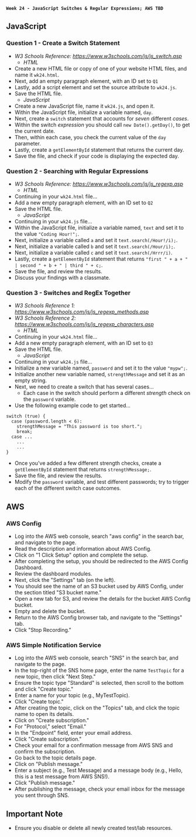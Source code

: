 **`Week 24 - JavaScript Switches & Regular Expressions; AWS TBD`**

## JavaScript

### Question 1 - Create a Switch Statement
- *W3 Schools Reference: https://www.w3schools.com/js/js_switch.asp*
  - *HTML*
- Create a new HTML file or copy of one of your website HTML files, and name it `wk24.html`.
- Next, add an empty paragraph element, with an ID set to `Q1`
- Lastly, add a script element and set the source attribute to `wk24.js`.
- Save the HTML file.
  - *JavaScript*
- Create a new JavaScript file, name it `wk24.js`, and open it.
- Within the JavaScript file, initialize a variable named, `day`.
- Next, create a `switch` statement that accounts for *seven* different *cases*.
- Within the switch *expression* you should call `new Date().getDay()`, to get the current date.
- Then, within each case, you check the current value of the `day` parameter.
- Lastly, create a `getElementById` statement that returns the current day.
- Save the file, and check if your code is displaying the expected day.

### Question 2 - Searching with Regular Expressions
- *W3 Schools Reference: https://www.w3schools.com/js/js_regexp.asp*
  - *HTML*
- Continuing in your `wk24.html` file...
- Add a new empty paragraph element, with an ID set to `Q2`
- Save the HTML file.
  - *JavaScript*
- Continuing in your `wk24.js` file...
- Within the JavaScript file, initialize a variable named, `text` and set it to the value `"Coding Hour!";`.
- Next, initialize a variable called `a` and set it `text.search(/Hour!/i);`.
- Next, initialize a variable called `b` and set it `text.search(/Hour/i);`.
- Next, initialize a variable called `c` and set it `text.search(/Hrrr/i)`.
- Lastly, create a `getElementById` statement that returns `"first " + a + " | second " + b + " | third " + c;`.
- Save the file, and review the results.
- Discuss your findings with a classmate.

### Question 3 - Switches and RegEx Together
- *W3 Schools Reference 1: https://www.w3schools.com/js/js_regexp_methods.asp*
- *W3 Schools Reference 2: https://www.w3schools.com/js/js_regexp_characters.asp*
  - *HTML*
- Continuing in your `wk24.html` file...
- Add a new empty paragraph element, with an ID set to `Q3`
- Save the HTML file.
  - *JavaScript*
- Continuing in your `wk24.js` file...
- Initialize a new variable named, `password` and set it to the value `"mypw";`.
- Initialize another new variable named, `strengthMessage` and set it as an empty string.
- Next, we need to create a switch that has several cases...
  - Each case in the switch should perform a different *strength* check on the `password` variable.
- Use the following example code to get started...
```
switch (true) {
  case (password.length < 6):
    strengthMessage = "This password is too short.";
    break;
  case ...
    ...
    ...
}
```
- Once you've added a few different strength checks, create a `getElementById` statement that returns `strengthMessage;`.
- Save the file, and review the results.
- Modify the `password` variable, and test different passwords; try to trigger each of the different switch case outcomes.

## AWS

### AWS Config
- Log into the AWS web console, search "aws config" in the search bar, and navigate to the page.
- Read the description and information about AWS Config. 
- Click on "1 Click Setup" option and complete the setup.
- After completing the setup, you should be redirected to the AWS Config Dashboard.
- Review the dashboard modules.
- Next, click the "Settings" tab (on the left).
- You should see the name of an S3 bucket used by AWS Config, under the section titled "S3 bucket name."
- Open a new tab for S3, and review the details for the bucket AWS Config bucket.
- Empty and delete the bucket.
- Return to the AWS Config browser tab, and navigate to the "Settings" tab.
- Click "Stop Recording."

### AWS Simple Notification Service
- Log into the AWS web console, search "SNS" in the search bar, and navigate to the page.
- In the top-right of the SNS home page, enter the name `TestTopic` for a new topic, then click "Next Step."
- Ensure the topic type "Standard" is selected, then scroll to the bottom and click "Create topic."
- Enter a name for your topic (e.g., MyTestTopic).
- Click "Create topic."
- After creating the topic, click on the "Topics" tab, and click the topic name to open its details.
- Click on "Create subscription."
- For "Protocol," select "Email."
- In the "Endpoint" field, enter your email address.
- Click "Create subscription."
- Check your email for a confirmation message from AWS SNS and confirm the subscription.
- Go back to the topic details page.
- Click on "Publish message."
- Enter a subject (e.g., Test Message) and a message body (e.g., Hello, this is a test message from AWS SNS!).
- Click "Publish message."
- After publishing the message, check your email inbox for the message you sent through SNS.

## Important Note
- Ensure you disable or delete all newly created test/lab resources.
